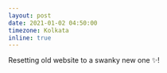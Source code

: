 ```yaml
---
layout: post
date: 2021-01-02 04:50:00
timezone: Kolkata
inline: true
---
```


Resetting old website to a swanky new one :sparkles:!
